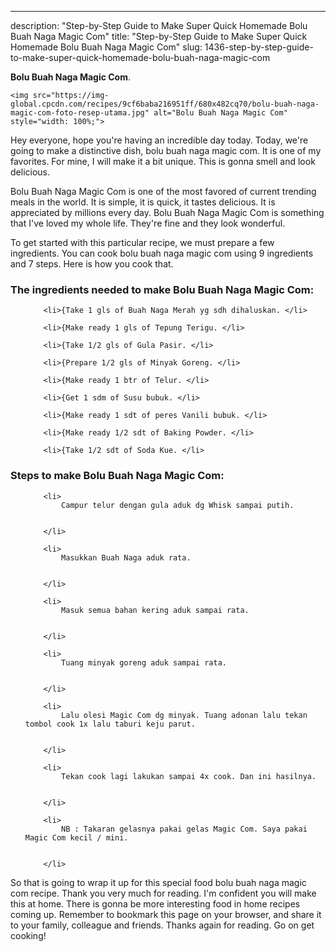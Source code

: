 ---
description: "Step-by-Step Guide to Make Super Quick Homemade Bolu Buah Naga Magic Com"
title: "Step-by-Step Guide to Make Super Quick Homemade Bolu Buah Naga Magic Com"
slug: 1436-step-by-step-guide-to-make-super-quick-homemade-bolu-buah-naga-magic-com

<p>
	<strong>Bolu Buah Naga Magic Com</strong>. 
	
</p>
<p>
	
	<img src="https://img-global.cpcdn.com/recipes/9cf6baba216951ff/680x482cq70/bolu-buah-naga-magic-com-foto-resep-utama.jpg" alt="Bolu Buah Naga Magic Com" style="width: 100%;">
	
	
</p>
<p>
	Hey everyone, hope you're having an incredible day today. Today, we're going to make a distinctive dish, bolu buah naga magic com. It is one of my favorites. For mine, I will make it a bit unique. This is gonna smell and look delicious.
</p>
	
<p>
	Bolu Buah Naga Magic Com is one of the most favored of current trending meals in the world. It is simple, it is quick, it tastes delicious. It is appreciated by millions every day. Bolu Buah Naga Magic Com is something that I've loved my whole life. They're fine and they look wonderful.
</p>
<p>
	
</p>

<p>
To get started with this particular recipe, we must prepare a few ingredients. You can cook bolu buah naga magic com using 9 ingredients and 7 steps. Here is how you cook that.
</p>

<h3>The ingredients needed to make Bolu Buah Naga Magic Com:</h3>

<ol>
	
		<li>{Take 1 gls of Buah Naga Merah yg sdh dihaluskan. </li>
	
		<li>{Make ready 1 gls of Tepung Terigu. </li>
	
		<li>{Take 1/2 gls of Gula Pasir. </li>
	
		<li>{Prepare 1/2 gls of Minyak Goreng. </li>
	
		<li>{Make ready 1 btr of Telur. </li>
	
		<li>{Get 1 sdm of Susu bubuk. </li>
	
		<li>{Make ready 1 sdt of peres Vanili bubuk. </li>
	
		<li>{Make ready 1/2 sdt of Baking Powder. </li>
	
		<li>{Take 1/2 sdt of Soda Kue. </li>
	
</ol>
<p>
	
</p>

<h3>Steps to make Bolu Buah Naga Magic Com:</h3>

<ol>
	
		<li>
			Campur telur dengan gula aduk dg Whisk sampai putih.
			
			
		</li>
	
		<li>
			Masukkan Buah Naga aduk rata.
			
			
		</li>
	
		<li>
			Masuk semua bahan kering aduk sampai rata.
			
			
		</li>
	
		<li>
			Tuang minyak goreng aduk sampai rata.
			
			
		</li>
	
		<li>
			Lalu olesi Magic Com dg minyak. Tuang adonan lalu tekan tombol cook 1x lalu taburi keju parut.
			
			
		</li>
	
		<li>
			Tekan cook lagi lakukan sampai 4x cook. Dan ini hasilnya.
			
			
		</li>
	
		<li>
			NB : Takaran gelasnya pakai gelas Magic Com. Saya pakai Magic Com kecil / mini.
			
			
		</li>
	
</ol>

<p>
	
</p>

<p>
	So that is going to wrap it up for this special food bolu buah naga magic com recipe. Thank you very much for reading. I'm confident you will make this at home. There is gonna be more interesting food in home recipes coming up. Remember to bookmark this page on your browser, and share it to your family, colleague and friends. Thanks again for reading. Go on get cooking!
</p>
